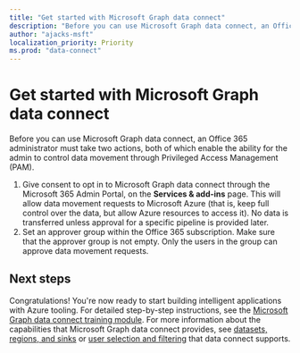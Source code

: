 ```yaml
---
title: "Get started with Microsoft Graph data connect"
description: "Before you can use Microsoft Graph data connect, an Office 365 administrator must take two actions, both of which enable the ability for the admin to control data movement through Privileged Access Management (PAM). "
author: "ajacks-msft"
localization_priority: Priority
ms.prod: "data-connect"
---
```


# Get started with Microsoft Graph data connect

Before you can use Microsoft Graph data connect, an Office 365 administrator must take two actions, both of which enable the ability for the admin to control data movement through Privileged Access Management (PAM). 

1. Give consent to opt in to Microsoft Graph data connect through the Microsoft 365 Admin Portal, on the **Services & add-ins** page. This will allow data movement requests to Microsoft Azure (that is, keep full control over the data, but allow Azure resources to access it). No data is transferred unless approval for a specific pipeline is provided later.
2. Set an approver group within the Office 365 subscription. Make sure that the approver group is not empty. Only the users in the group can approve data movement requests.

## Next steps

Congratulations! You're now ready to start building intelligent applications with Azure tooling. For detailed step-by-step instructions, see the [Microsoft Graph data connect training module](https://github.com/microsoftgraph/msgraph-training-dataconnect/blob/master/Lab.md). For more information about the capabilities that Microsoft Graph data connect provides, see [datasets, regions, and sinks](/concepts/data-connect-datasets.md) or [user selection and filtering](/concepts/data-connect-filtering.md) that data connect supports.
